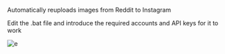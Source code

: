 Automatically reuploads images from Reddit to Instagram

Edit the .bat file and introduce the required accounts and API keys for it to work

![e](https://user-images.githubusercontent.com/92279236/138836781-78441469-d619-47d0-be4e-42691c603861.png)
